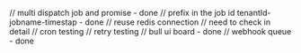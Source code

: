// multi dispatch job and promise - done
// prefix in the job id tenantId-jobname-timestap - done
// reuse redis connection // need to check in detail
// cron testing
// retry testing
// bull ui board - done
// webhook queue - done
